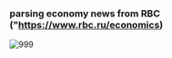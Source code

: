 ### parsing economy news from RBC ("https://www.rbc.ru/economics)

![999](https://user-images.githubusercontent.com/54048747/224270322-399b3081-e8a0-4084-ae32-63c5854e3fde.JPG)
